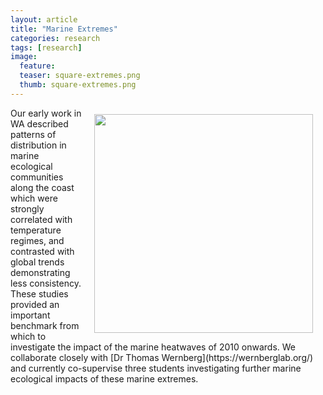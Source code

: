 ```yaml
---
layout: article
title: "Marine Extremes"
categories: research
tags: [research]
image:
  feature: 
  teaser: square-extremes.png
  thumb: square-extremes.png
---
```

<img src='/images/1_Extremes.png' align='right' width="350" hspace="20" vspace="10">
Our early work in WA described patterns of distribution in marine ecological communities along the coast which were strongly correlated with temperature regimes, and contrasted with global trends demonstrating less consistency. These studies provided an important benchmark from which to investigate the impact of the marine heatwaves of 2010 onwards. We collaborate closely with [Dr Thomas Wernberg](https://wernberglab.org/) and currently co-supervise three students investigating further marine ecological impacts of these marine extremes.
